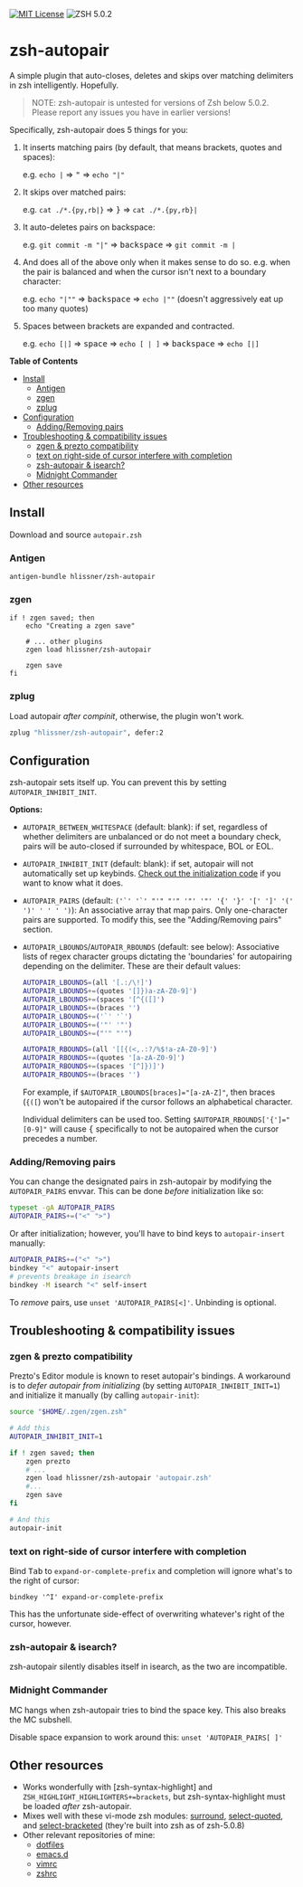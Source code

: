 [![MIT License](https://img.shields.io/badge/license-MIT-blue.svg?style=flat-square)](./LICENSE)
![ZSH 5.0.2](https://img.shields.io/badge/zsh-v5.0.2-orange.svg?style=flat-square)

# zsh-autopair
A simple plugin that auto-closes, deletes and skips over matching delimiters in
zsh intelligently. Hopefully.

> NOTE: zsh-autopair is untested for versions of Zsh below 5.0.2. Please report
> any issues you have in earlier versions!

Specifically, zsh-autopair does 5 things for you:

1. It inserts matching pairs (by default, that means brackets, quotes and
   spaces):

   e.g. `echo |` => <kbd>"</kbd> => `echo "|"`

2. It skips over matched pairs:

   e.g. `cat ./*.{py,rb|}` => <kbd>}</kbd> => `cat ./*.{py,rb}|`

3. It auto-deletes pairs on backspace:

   e.g. `git commit -m "|"` => <kbd>backspace</kbd> => `git commit -m |`

4. And does all of the above only when it makes sense to do so. e.g. when the
   pair is balanced and when the cursor isn't next to a boundary character:

   e.g. `echo "|""` => <kbd>backspace</kbd> => `echo |""` (doesn't aggressively eat up too many quotes)

5. Spaces between brackets are expanded and contracted.

   e.g. `echo [|]` => <kbd>space</kbd> => `echo [ | ]` => <kbd>backspace</kbd> => `echo [|]`


<!-- markdown-toc start - Don't edit this section. Run M-x markdown-toc-refresh-toc -->
**Table of Contents**

- [Install](#install)
    - [Antigen](#antigen)
    - [zgen](#zgen)
    - [zplug](#zplug)
- [Configuration](#configuration)
    - [Adding/Removing pairs](#addingremoving-pairs)
- [Troubleshooting & compatibility issues](#troubleshooting--compatibility-issues)
    - [zgen & prezto compatibility](#zgen--prezto-compatibility)
    - [text on right-side of cursor interfere with completion](#text-on-right-side-of-cursor-interfere-with-completion)
    - [zsh-autopair & isearch?](#zsh-autopair--isearch)
    - [Midnight Commander](#midnight-commander)
- [Other resources](#other-resources)

<!-- markdown-toc end -->

## Install
Download and source `autopair.zsh`

### Antigen
`antigen-bundle hlissner/zsh-autopair`

### zgen
```
if ! zgen saved; then
    echo "Creating a zgen save"

    # ... other plugins
    zgen load hlissner/zsh-autopair

    zgen save
fi
```

### zplug
Load autopair _after compinit_, otherwise, the plugin won't work.
```bash
zplug "hlissner/zsh-autopair", defer:2
```


## Configuration
zsh-autopair sets itself up. You can prevent this by setting
`AUTOPAIR_INHIBIT_INIT`.

**Options:**
* `AUTOPAIR_BETWEEN_WHITESPACE` (default: blank): if set, regardless of whether
  delimiters are unbalanced or do not meet a boundary check, pairs will be
  auto-closed if surrounded by whitespace, BOL or EOL.
* `AUTOPAIR_INHIBIT_INIT` (default: blank): if set, autopair will not
  automatically set up keybinds. [Check out the initialization
  code](autopair.zsh#L118) if you want to know what it does.
* `AUTOPAIR_PAIRS` (default: ``('`' '`' "'" "'" '"' '"' '{' '}' '[' ']' '(' ')'
  ' ' ' ')``): An associative array that map pairs. Only one-character pairs are
  supported. To modify this, see the "Adding/Removing pairs" section.
* `AUTOPAIR_LBOUNDS`/`AUTOPAIR_RBOUNDS` (default: see below): Associative lists
  of regex character groups dictating the 'boundaries' for autopairing depending
  on the delimiter. These are their default values:

  ```bash
  AUTOPAIR_LBOUNDS=(all '[.:/\!]')
  AUTOPAIR_LBOUNDS+=(quotes '[]})a-zA-Z0-9]')
  AUTOPAIR_LBOUNDS+=(spaces '[^{([]')
  AUTOPAIR_LBOUNDS+=(braces '')
  AUTOPAIR_LBOUNDS+=('`' '`')
  AUTOPAIR_LBOUNDS+=('"' '"')
  AUTOPAIR_LBOUNDS+=("'" "'")

  AUTOPAIR_RBOUNDS=(all '[[{(<,.:?/%$!a-zA-Z0-9]')
  AUTOPAIR_RBOUNDS+=(quotes '[a-zA-Z0-9]')
  AUTOPAIR_RBOUNDS+=(spaces '[^]})]')
  AUTOPAIR_RBOUNDS+=(braces '')
  ```

  For example, if `$AUTOPAIR_LBOUNDS[braces]="[a-zA-Z]"`, then braces (`{([`) won't be
  autopaired if the cursor follows an alphabetical character.

  Individual delimiters can be used too. Setting `$AUTOPAIR_RBOUNDS['{']="[0-9]"` will
  cause <kbd>{</kbd> specifically to not be autopaired when the cursor precedes a number.

### Adding/Removing pairs
You can change the designated pairs in zsh-autopair by modifying the
`AUTOPAIR_PAIRS` envvar. This can be done _before_ initialization like so:

``` sh
typeset -gA AUTOPAIR_PAIRS
AUTOPAIR_PAIRS+=("<" ">")
```

Or after initialization; however, you'll have to bind keys to `autopair-insert`
manually:

```sh
AUTOPAIR_PAIRS+=("<" ">")
bindkey "<" autopair-insert
# prevents breakage in isearch
bindkey -M isearch "<" self-insert
```

To _remove_ pairs, use `unset 'AUTOPAIR_PAIRS[<]'`. Unbinding is optional.

## Troubleshooting & compatibility issues
### zgen & prezto compatibility
Prezto's Editor module is known to reset autopair's bindings. A workaround is to
_defer autopair from initializing_ (by setting `AUTOPAIR_INHIBIT_INIT=1`) and
initialize it manually (by calling `autopair-init`):

``` sh
source "$HOME/.zgen/zgen.zsh"

# Add this
AUTOPAIR_INHIBIT_INIT=1

if ! zgen saved; then
    zgen prezto
    # ...
    zgen load hlissner/zsh-autopair 'autopair.zsh'
    #...
    zgen save
fi

# And this
autopair-init
```

### text on right-side of cursor interfere with completion
Bind <kbd>Tab</kbd> to `expand-or-complete-prefix` and completion will ignore
what's to the right of cursor:

`bindkey '^I' expand-or-complete-prefix`

This has the unfortunate side-effect of overwriting whatever's right of the
cursor, however.

### zsh-autopair & isearch?
zsh-autopair silently disables itself in isearch, as the two are incompatible.

### Midnight Commander
MC hangs when zsh-autopair tries to bind the space key. This also breaks the MC
subshell.

Disable space expansion to work around this: `unset 'AUTOPAIR_PAIRS[ ]'`

## Other resources
* Works wonderfully with [zsh-syntax-highlight] and
  `ZSH_HIGHLIGHT_HIGHLIGHTERS+=brackets`, but zsh-syntax-highlight must be
  loaded *after* zsh-autopair.
* Mixes well with these vi-mode zsh modules: [surround], [select-quoted], and
  [select-bracketed] (they're built into zsh as of zsh-5.0.8)
* Other relevant repositories of mine:
  + [dotfiles]
  + [emacs.d]
  + [vimrc]
  + [zshrc]


[dotfiles]: https://github.com/hlissner/dotfiles
[vimrc]: https://github.com/hlissner/.vim
[emacs.d]: https://github.com/hlissner/doom-emacs
[zshrc]: https://github.com/hlissner/dotfiles/tree/master/shell/%2Bzsh
[zsh-syntax-highlighting]: https://github.com/zsh-users/zsh-syntax-highlighting/blob/master/docs/highlighters/pattern.md
[surround]: https://github.com/zsh-users/zsh/blob/master/Functions/Zle/surround
[select-quoted]: https://github.com/zsh-users/zsh/blob/master/Functions/Zle/select-quoted
[select-bracketed]: https://github.com/zsh-users/zsh/blob/master/Functions/Zle/select-bracketed
